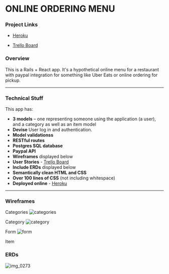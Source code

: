 # ONLINE ORDERING MENU

### Project Links

- [Heroku](https://wdi11-online-menu.herokuapp.com/)

- [Trello Board](https://trello.com/b/S002sTkx/project-4)

### Overview
This is a Rails + React app. It's a hypothetical online menu for a restaurant with paypal integration for something like Uber Eats or online ordering for pickup.

---

### Technical Stuff

This app has:

* **3 models** – one representing someone using the application (a user), and a category as well as an item model
* **Devise** User log in and authentication.
* **Model validationss**
* **RESTful routes**
* **Postgres SQL database**
* **Paypal API**
* **Wireframes** displayed below
* **User Stories** - [Trello Board](https://trello.com/b/S002sTkx/project-4)
* **Include ERDs** displayed below
* **Semantically clean HTML and CSS**
* **Over 100 lines of CSS** (not including whitespace)
* **Deployed online** - [Heroku](https://wdi11-online-menu.herokuapp.com/)
---

### Wireframes
Categories
![categories](https://user-images.githubusercontent.com/10038637/30543010-7552adf6-9c4f-11e7-8242-b4aea62313e7.png)

Category
![category](https://user-images.githubusercontent.com/10038637/30543006-72153c30-9c4f-11e7-9949-adb680de4f50.png)

Form
![form](https://user-images.githubusercontent.com/10038637/30543017-792841a2-9c4f-11e7-8137-272ef18de3a6.png)

Item


### ERDs
![img_0273](https://user-images.githubusercontent.com/10038637/30542940-35a7feae-9c4f-11e7-80c5-d60682bbb431.JPG)

